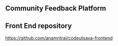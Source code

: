 ## Community Feedback Platform

## Front End repository

https://github.com/anamritraj/codeutsava-frontend
